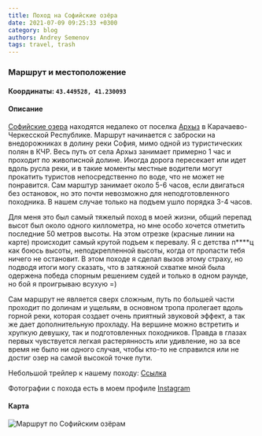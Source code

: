 ```yaml
---
title: Поход на Софийские озёра
date: 2021-07-09 09:25:33 +0300
category: blog
authors: Andrey Semenov
tags: travel, trash
---
```


### Маршрут и местоположение
#### Координаты: `43.449528, 41.230093`

#### Описание
[Софийские озера](https://yandex.ru/maps/-/CCUe6JucWD) находятся недалеко от поселка [Архыз](https://yandex.ru/maps/-/CCUe6FEFdB) в Карачаево-Черкесской Республике.
Маршрут начинается с заброски на внедорожниках в долину реки София, мимо одной из туристических полян в КЧР. Весь путь от села Архыз занимает примерно 1 час и проходит по живописной долине. Иногда дорога пересекает или идет вдоль русла реки, и в такие моменты местные водители могут прокатить туристов непосредственно по воде, что не может не понравится. Сам марштур занимает около 5-6 часов, если двигаться без остановок, но это почти невозможно для неподготовленного походника. В нашем случае только на подъем ушло порядка 3-4 часов.

Для меня это был самый тяжелый поход в моей жизни, общий перепад высот был около одного киллометра, но мне особо хочется отметить последние 50 метров высоты. На этом отрезке (красные линии на карте) происходит самый крутой подъем к перевалу. Я с детства п****ц как боюсь высоты, неподкрепленной высоты, когда от пропасти тебя ничего не остановит. В этом походе я сделал вызов этому страху, но подводя итоги могу сказать, что в затяжной схватке мной была одержена победа спорным решением судей и только в одном раунде, но бой я проигрываю всухую =)

Сам маршрут не является сверх сложным, путь по большей части проходит по долинам и ущельям, в основном тропа пролегает вдоль горной реки, которая создает очень приятный звуковой эффект, а так же дает дополнительную прохладу. На вершине можно встретить и хрупкую девушку, так и подготовленных походников. Правда в глазах первых чувствуется легкая растерянность или удивление, но за все время не было ни одного случая, чтобы кто-то не справился или не достиг озер на самой высокой точке пути.

Небольшой трейлер к нашему походу: [Ссылка](https://www.instagram.com/p/CQ6ZtLLqE6k/)

Фотографии с похода есть в моем профиле [Instagram](https://www.instagram.com/wiljaeden/)

#### Карта
![Маршрут по Софийским озёрам]({static}/images/Arhyz2.png)

